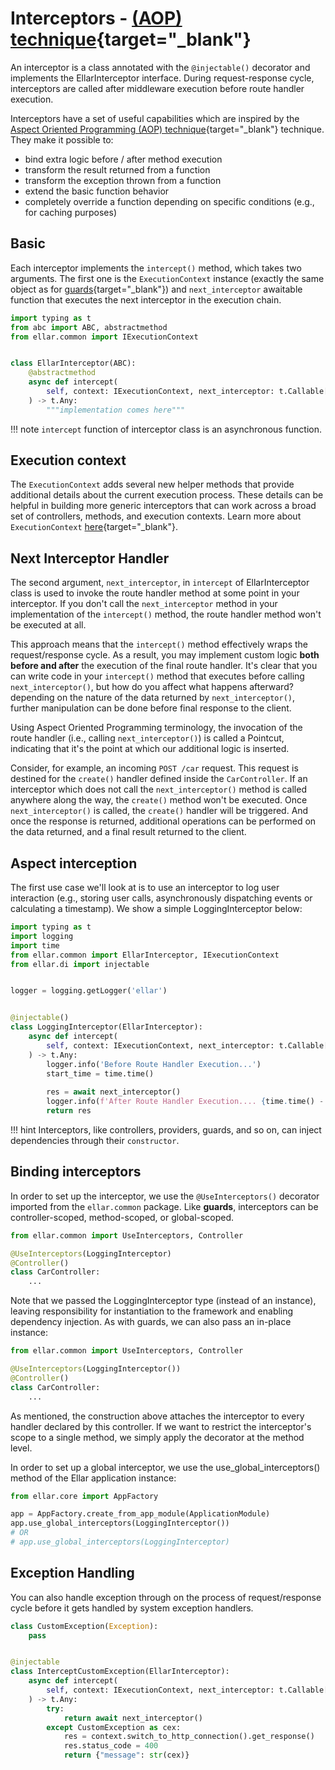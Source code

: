 # **Interceptors - [(AOP) technique](https://en.wikipedia.org/wiki/Aspect-oriented_programming){target="_blank"}**

An interceptor is a class annotated with the `@injectable()` decorator and implements the EllarInterceptor interface.
During request-response cycle, interceptors are called after middleware execution before route handler execution.

Interceptors have a set of useful capabilities which are inspired by the  [Aspect Oriented Programming (AOP) technique](https://en.wikipedia.org/wiki/Aspect-oriented_programming){target="_blank"} technique. 
They make it possible to:

- bind extra logic before / after method execution
- transform the result returned from a function
- transform the exception thrown from a function
- extend the basic function behavior
- completely override a function depending on specific conditions (e.g., for caching purposes)

## **Basic**
Each interceptor implements the `intercept()` method, which takes two arguments. 
The first one is the `ExecutionContext` instance (exactly the same object as for [guards](../guards){target="_blank"}) and 
`next_interceptor` awaitable function that executes the next interceptor in the execution chain.

```python
import typing as t
from abc import ABC, abstractmethod
from ellar.common import IExecutionContext


class EllarInterceptor(ABC):
    @abstractmethod
    async def intercept(
        self, context: IExecutionContext, next_interceptor: t.Callable[..., t.Coroutine]
    ) -> t.Any:
        """implementation comes here"""
```
!!! note
    `intercept` function of interceptor class is an asynchronous function.

## **Execution context**
The `ExecutionContext` adds several new helper methods that provide additional details about the current execution process. 
These details can be helpful in building more generic interceptors that can work across a broad set of controllers, methods, and execution contexts. 
Learn more about `ExecutionContext` [here](../../basics/execution-context){target="_blank"}.

## **Next Interceptor Handler**
The second argument, `next_interceptor`,  in `intercept` of EllarInterceptor class is used to invoke the route handler method at some point in your interceptor.
If you don't call the `next_interceptor` method in your implementation of the `intercept()` method, the route handler method won't be executed at all.

This approach means that the `intercept()` method effectively wraps the request/response cycle. 
As a result, you may implement custom logic **both before and after** the execution of the final route handler. 
It's clear that you can write code in your `intercept()` method that executes before calling `next_interceptor()`, 
but how do you affect what happens afterward? depending on the nature of the data returned by `next_interceptor()`, 
further manipulation can be done before final response to the client.
 
Using Aspect Oriented Programming terminology, the invocation of the route handler 
(i.e., calling `next_interceptor()`) is called a Pointcut, indicating that it's the point at which our 
additional logic is inserted.

Consider, for example, an incoming `POST /car` request. This request is destined for the `create()` handler 
defined inside the `CarController`. If an interceptor which does not call the `next_interceptor()`
method is called anywhere along the way, the `create()` method won't be executed. 
Once `next_interceptor()` is called, the `create()` handler will be triggered. And once the response is returned, 
additional operations can be performed on the data returned, and a final result returned to the client.


## **Aspect interception**
The first use case we'll look at is to use an interceptor to log user interaction (e.g., storing user calls, asynchronously dispatching events or calculating a timestamp). 
We show a simple LoggingInterceptor below:

```python
import typing as t
import logging
import time
from ellar.common import EllarInterceptor, IExecutionContext
from ellar.di import injectable


logger = logging.getLogger('ellar')


@injectable()
class LoggingInterceptor(EllarInterceptor):
    async def intercept(
        self, context: IExecutionContext, next_interceptor: t.Callable[..., t.Coroutine]
    ) -> t.Any:
        logger.info('Before Route Handler Execution...')
        start_time = time.time()
        
        res = await next_interceptor()
        logger.info(f'After Route Handler Execution.... {time.time() - start_time}s')
        return res
```

!!! hint
    Interceptors, like controllers, providers, guards, and so on, can inject dependencies through their `constructor`.

## **Binding interceptors**
In order to set up the interceptor, we use the `@UseInterceptors()` decorator imported from the `ellar.common` package. 
Like **guards**, interceptors can be controller-scoped, method-scoped, or global-scoped.

```python
from ellar.common import UseInterceptors, Controller

@UseInterceptors(LoggingInterceptor)
@Controller()
class CarController:
    ...
```

Note that we passed the LoggingInterceptor type (instead of an instance), leaving responsibility for instantiation to the framework and enabling dependency injection. 
As with guards, we can also pass an in-place instance:

```python
from ellar.common import UseInterceptors, Controller

@UseInterceptors(LoggingInterceptor())
@Controller()
class CarController:
    ...
```

As mentioned, the construction above attaches the interceptor to every handler declared by this controller. 
If we want to restrict the interceptor's scope to a single method, we simply apply the decorator at the method level.

In order to set up a global interceptor, we use the use_global_interceptors() method of the Ellar application instance:

```python
from ellar.core import AppFactory

app = AppFactory.create_from_app_module(ApplicationModule)
app.use_global_interceptors(LoggingInterceptor())
# OR
# app.use_global_interceptors(LoggingInterceptor)
```

## **Exception Handling**
You can also handle exception through on the process of request/response cycle before it gets handled by system exception handlers.

```python
class CustomException(Exception):
    pass


@injectable
class InterceptCustomException(EllarInterceptor):
    async def intercept(
        self, context: IExecutionContext, next_interceptor: t.Callable[..., t.Coroutine]
    ) -> t.Any:
        try:
            return await next_interceptor()
        except CustomException as cex:
            res = context.switch_to_http_connection().get_response()
            res.status_code = 400
            return {"message": str(cex)}
```
